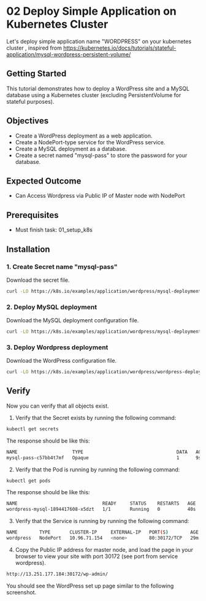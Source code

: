 # 02 Deploy Simple Application on Kubernetes Cluster
Let's deploy simple application name "WORDPRESS" on your kubernetes cluster 
, inspired from https://kubernetes.io/docs/tutorials/stateful-application/mysql-wordpress-persistent-volume/
<!-- -- -- -- -- -- -- -- -- -- -- -- -- -- -- -- -- -- -- -- -- -- -- -->

## Getting Started
This tutorial demonstrates how to deploy a WordPress site and a MySQL database using a Kubernetes cluster (excluding PersistentVolume for stateful purposes).

## Objectives
- Create a WordPress deployment as a web application.
- Create a NodePort-type service for the WordPress service.
- Create a MySQL deployment as a database.
- Create a secret named "mysql-pass" to store the password for your database.

## Expected Outcome
- Can Access Wordpress via Public IP of Master node with NodePort

## Prerequisites
- Must finish task: 01_setup_k8s


## Installation
### 1. Create Secret name "mysql-pass"

Download the secret file.
```sh
curl -LO https://k8s.io/examples/application/wordpress/mysql-deployment.yaml
```

### 2. Deploy MySQL deployment

Download the MySQL deployment configuration file.
```sh
curl -LO https://k8s.io/examples/application/wordpress/mysql-deployment.yaml
```

### 3. Deploy Wordpress deployment

Download the WordPress configuration file.
```sh
curl -LO https://k8s.io/examples/application/wordpress/wordpress-deployment.yaml
```

## Verify
Now you can verify that all objects exist.

1. Verify that the Secret exists by running the following command:
```sh
kubectl get secrets
```

The response should be like this:
```sh
NAME                    TYPE                                  DATA   AGE
mysql-pass-c57bb4t7mf   Opaque                                1      9s
```

2. Verify that the Pod is running by running the following command:
```sh
kubectl get pods
```

The response should be like this:
```sh
NAME                               READY     STATUS    RESTARTS   AGE
wordpress-mysql-1894417608-x5dzt   1/1       Running   0          40s
```

3. Verify that the Service is running by running the following command:
```sh
NAME        TYPE       CLUSTER-IP     EXTERNAL-IP   PORT(S)        AGE
wordpress   NodePort   10.96.71.154   <none>        80:30172/TCP   29m
```

4. Copy the Public IP address for master node, and load the page in your browser to view your site with port 30172 (see port from service wordpress).
```sh
http://13.251.177.184:30172/wp-admin/
```

You should see the WordPress set up page similar to the following screenshot.